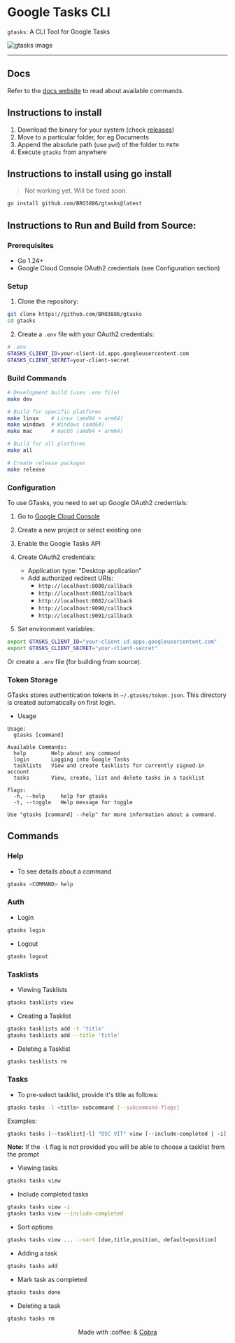 # Google Tasks CLI

`gtasks`: A CLI Tool for Google Tasks

![gtasks image](docs/static/images/screenshot.png)

---

## Docs

Refer to the [docs website](https://gtasks.sidv.dev) to read about available commands.

## Instructions to install

1. Download the binary for your system (check [releases](https://github.com/BRO3886/gtasks/releases))
2. Move to a particular folder, for eg Documents
3. Append the absolute path (use `pwd`) of the folder to `PATH`
4. Execute `gtasks` from anywhere

## Instructions to install using go install

> Not working yet. Will be fixed soon.

```bash
go install github.com/BRO3886/gtasks@latest
```



## Instructions to Run and Build from Source:

### Prerequisites

- Go 1.24+
- Google Cloud Console OAuth2 credentials (see Configuration section)

### Setup

1. Clone the repository:

```bash
git clone https://github.com/BRO3886/gtasks
cd gtasks
```

2. Create a `.env` file with your OAuth2 credentials:

```bash
# .env
GTASKS_CLIENT_ID=your-client-id.apps.googleusercontent.com
GTASKS_CLIENT_SECRET=your-client-secret
```

### Build Commands

```bash
# Development build (uses .env file)
make dev

# Build for specific platforms
make linux    # Linux (amd64 + arm64)
make windows  # Windows (amd64)
make mac      # macOS (amd64 + arm64)

# Build for all platforms
make all

# Create release packages
make release
```

### Configuration

To use GTasks, you need to set up Google OAuth2 credentials:

1. Go to [Google Cloud Console](https://console.cloud.google.com/)
2. Create a new project or select existing one
3. Enable the Google Tasks API
4. Create OAuth2 credentials:

   - Application type: "Desktop application"
   - Add authorized redirect URIs:
     - `http://localhost:8080/callback`
     - `http://localhost:8081/callback`
     - `http://localhost:8082/callback`
     - `http://localhost:9090/callback`
     - `http://localhost:9091/callback`

5. Set environment variables:

```bash
export GTASKS_CLIENT_ID="your-client-id.apps.googleusercontent.com"
export GTASKS_CLIENT_SECRET="your-client-secret"
```

Or create a `.env` file (for building from source).

### Token Storage

GTasks stores authentication tokens in `~/.gtasks/token.json`. This directory is created automatically on first login.

- Usage

```
Usage:
  gtasks [command]

Available Commands:
  help        Help about any command
  login       Logging into Google Tasks
  tasklists   View and create tasklists for currently signed-in account
  tasks       View, create, list and delete tasks in a tasklist

Flags:
  -h, --help     help for gtasks
  -t, --toggle   Help message for toggle

Use "gtasks [command] --help" for more information about a command.
```

## Commands

### Help

- To see details about a command

```bash
gtasks <COMMAND> help
```

### Auth

- Login

```bash
gtasks login
```

- Logout

```bash
gtasks logout
```

### Tasklists

- Viewing Tasklists

```bash
gtasks tasklists view
```

- Creating a Tasklist

```bash
gtasks tasklists add -t 'title'
gtasks tasklists add --title 'title'
```

- Deleting a Tasklist

```bash
gtasks tasklists rm
```

### Tasks

- To pre-select tasklist, provide it's title as follows:

```bash
gtasks tasks -l <title> subcommand [--subcommand-flags]
```

Examples:

```bash
gtasks tasks [--tasklist|-l] "DSC VIT" view [--include-completed | -i]
```

**Note:** If the `-l` flag is not provided you will be able to choose a tasklist from the prompt

- Viewing tasks

```bash
gtasks tasks view
```

- Include completed tasks

```bash
gtasks tasks view -i
gtasks tasks view --include-completed
```

- Sort options

```bash
gtasks tasks view ... --sort [due,title,position, default=position]
```

- Adding a task

```bash
gtasks tasks add
```

- Mark task as completed

```bash
gtasks tasks done
```

- Deleting a task

```bash
gtasks tasks rm
```

<div align="center">
Made with :coffee: & <a href="https://cobra.dev">Cobra</a>
</div>
